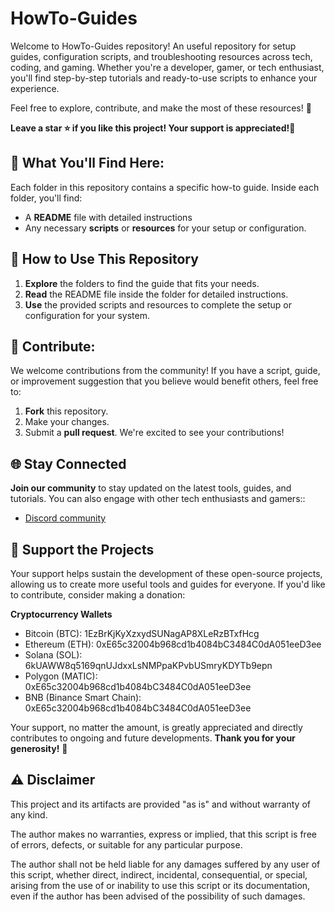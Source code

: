 # HowTo-Guides

Welcome to HowTo-Guides repository! An useful repository for setup guides, configuration scripts, and troubleshooting resources across tech, coding, and gaming. Whether you're a developer, gamer, or tech enthusiast, you'll find step-by-step tutorials and ready-to-use scripts to enhance your experience.

Feel free to explore, contribute, and make the most of these resources! 🚀

**Leave a star ⭐ if you like this project! Your support is appreciated!🙂**

## 📂 What You'll Find Here: 

Each folder in this repository contains a specific how-to guide. Inside each folder, you'll find:
- A **README** file with detailed instructions
- Any necessary **scripts** or **resources** for your setup or configuration.

## 🚀 How to Use This Repository 

1. **Explore** the folders to find the guide that fits your needs.
2. **Read** the README file inside the folder for detailed instructions.
3. **Use** the provided scripts and resources to complete the setup or configuration for your system.

## 🤝 Contribute:

We welcome contributions from the community! If you have a script, guide, or improvement suggestion that you believe would benefit others, feel free to:

1. **Fork** this repository.
2. Make your changes.
3. Submit a **pull request**. We're excited to see your contributions!

## 🌐 Stay Connected

**Join our community** to stay updated on the latest tools, guides, and tutorials. You can also engage with other tech enthusiasts and gamers::
- [Discord community](https://discord.gg/d5rPXx8)

## 🫶 Support the Projects 

Your support helps sustain the development of these open-source projects, allowing us to create more useful tools and guides for everyone. If you'd like to contribute, consider making a donation:

**Cryptocurrency Wallets**
- Bitcoin (BTC): 1EzBrKjKyXzxydSUNagAP8XLeRzBTxfHcg
- Ethereum (ETH): 0xE65c32004b968cd1b4084bC3484C0dA051eeD3ee
- Solana (SOL): 6kUAWW8q5169qnUJdxxLsNMPpaKPvbUSmryKDYTb9epn
- Polygon (MATIC): 0xE65c32004b968cd1b4084bC3484C0dA051eeD3ee
- BNB (Binance Smart Chain): 0xE65c32004b968cd1b4084bC3484C0dA051eeD3ee

Your support, no matter the amount, is greatly appreciated and directly contributes to ongoing and future developments. **Thank you for your generosity!** 🙏

## ⚠️ Disclaimer 
This project and its artifacts are provided "as is" and without warranty of any kind.

The author makes no warranties, express or implied, that this script is free of errors, defects, or suitable for any particular purpose.

The author shall not be held liable for any damages suffered by any user of this script, whether direct, indirect, incidental, consequential, or special, arising from the use of or inability to use this script or its documentation, even if the author has been advised of the possibility of such damages.
